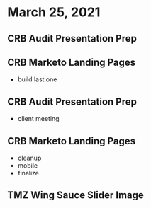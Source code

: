 # March 25, 2021

## CRB Audit Presentation Prep

## CRB Marketo Landing Pages
- build last one

## CRB Audit Presentation Prep
- client meeting

## CRB Marketo Landing Pages
- cleanup
- mobile
- finalize

## TMZ Wing Sauce Slider Image